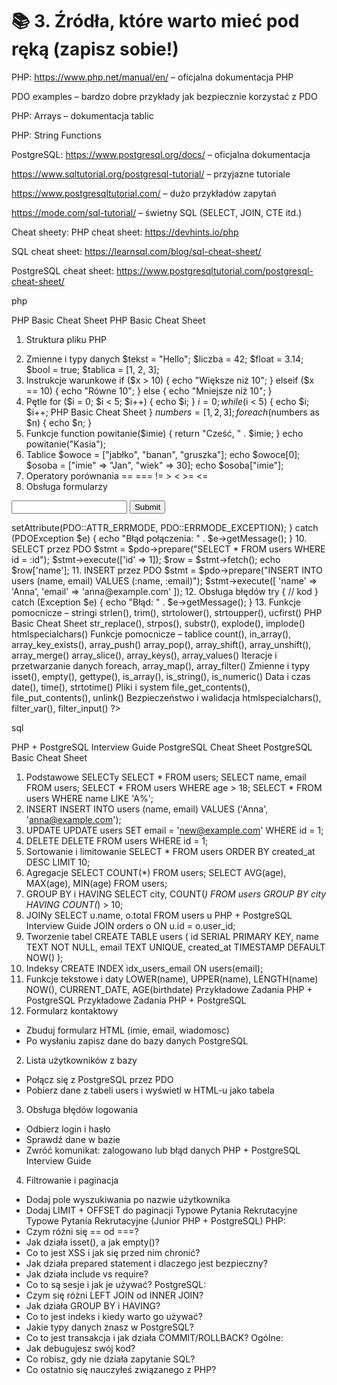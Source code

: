 # 📚 3. Źródła, które warto mieć pod ręką (zapisz sobie!)
PHP:
https://www.php.net/manual/en/ – oficjalna dokumentacja PHP

PDO examples – bardzo dobre przykłady jak bezpiecznie korzystać z PDO

PHP: Arrays – dokumentacja tablic

PHP: String Functions

PostgreSQL:
https://www.postgresql.org/docs/ – oficjalna dokumentacja

https://www.sqltutorial.org/postgresql-tutorial/ – przyjazne tutoriale

https://www.postgresqltutorial.com/ – dużo przykładów zapytań

https://mode.com/sql-tutorial/ – świetny SQL (SELECT, JOIN, CTE itd.)

Cheat sheety:
PHP cheat sheet: https://devhints.io/php

SQL cheat sheet: https://learnsql.com/blog/sql-cheat-sheet/

PostgreSQL cheat sheet: https://www.postgresqltutorial.com/postgresql-cheat-sheet/


php 

PHP Basic Cheat Sheet
PHP Basic Cheat Sheet
1. Struktura pliku PHP
<?php
// Twój kod tutaj
?>
2. Zmienne i typy danych
$tekst = "Hello";
$liczba = 42;
$float = 3.14;
$bool = true;
$tablica = [1, 2, 3];
3. Instrukcje warunkowe
if ($x > 10) {
 echo "Większe niż 10";
} elseif ($x == 10) {
 echo "Równe 10";
} else {
 echo "Mniejsze niż 10";
}
4. Pętle
for ($i = 0; $i < 5; $i++) {
 echo $i;
}
$i = 0;
while ($i < 5) {
 echo $i;
 $i++;
PHP Basic Cheat Sheet
}
$numbers = [1, 2, 3];
foreach ($numbers as $n) {
 echo $n;
}
5. Funkcje
function powitanie($imie) {
 return "Cześć, " . $imie;
}
echo powitanie("Kasia");
6. Tablice
$owoce = ["jabłko", "banan", "gruszka"];
echo $owoce[0];
$osoba = ["imie" => "Jan", "wiek" => 30];
echo $osoba["imie"];
7. Operatory porównania
== === != > < >= <=
8. Obsługa formularzy
<form method="POST">
 <input type="text" name="imie">
 <input type="submit">
</form>
<?php
if ($_SERVER["REQUEST_METHOD"] == "POST") {
 $imie = $_POST["imie"];
 echo "Cześć, " . htmlspecialchars($imie);
}
PHP Basic Cheat Sheet
9. PDO – Połączenie z PostgreSQL
try {
 $pdo = new PDO("pgsql:host=localhost;dbname=testdb", "user", "pass");
 $pdo->setAttribute(PDO::ATTR_ERRMODE, PDO::ERRMODE_EXCEPTION);
} catch (PDOException $e) {
 echo "Błąd połączenia: " . $e->getMessage();
}
10. SELECT przez PDO
$stmt = $pdo->prepare("SELECT * FROM users WHERE id = :id");
$stmt->execute(['id' => 1]);
$row = $stmt->fetch();
echo $row['name'];
11. INSERT przez PDO
$stmt = $pdo->prepare("INSERT INTO users (name, email) VALUES (:name, :email)");
$stmt->execute([
 'name' => 'Anna',
 'email' => 'anna@example.com'
]);
12. Obsługa błędów
try {
 // kod
} catch (Exception $e) {
 echo "Błąd: " . $e->getMessage();
}
13. Funkcje pomocnicze – stringi
strlen(), trim(), strtolower(), strtoupper(), ucfirst()
PHP Basic Cheat Sheet
str_replace(), strpos(), substr(), explode(), implode()
htmlspecialchars()
Funkcje pomocnicze – tablice
count(), in_array(), array_key_exists(), array_push()
array_pop(), array_shift(), array_unshift(), array_merge()
array_slice(), array_keys(), array_values()
Iteracje i przetwarzanie danych
foreach, array_map(), array_filter()
Zmienne i typy
isset(), empty(), gettype(), is_array(), is_string(), is_numeric()
Data i czas
date(), time(), strtotime()
Pliki i system
file_get_contents(), file_put_contents(), unlink()
Bezpieczeństwo i walidacja
htmlspecialchars(), filter_var(), filter_input()
?>


sql 

PHP + PostgreSQL Interview Guide
PostgreSQL Cheat Sheet
PostgreSQL Basic Cheat Sheet
1. Podstawowe SELECTy
SELECT * FROM users;
SELECT name, email FROM users;
SELECT * FROM users WHERE age > 18;
SELECT * FROM users WHERE name LIKE 'A%';
2. INSERT
INSERT INTO users (name, email) VALUES ('Anna', 'anna@example.com');
3. UPDATE
UPDATE users SET email = 'new@example.com' WHERE id = 1;
4. DELETE
DELETE FROM users WHERE id = 1;
5. Sortowanie i limitowanie
SELECT * FROM users ORDER BY created_at DESC LIMIT 10;
6. Agregacje
SELECT COUNT(*) FROM users;
SELECT AVG(age), MAX(age), MIN(age) FROM users;
7. GROUP BY i HAVING
SELECT city, COUNT(*) FROM users GROUP BY city HAVING COUNT(*) > 10;
8. JOINy
SELECT u.name, o.total
FROM users u
PHP + PostgreSQL Interview Guide
JOIN orders o ON u.id = o.user_id;
9. Tworzenie tabel
CREATE TABLE users (
 id SERIAL PRIMARY KEY,
 name TEXT NOT NULL,
 email TEXT UNIQUE,
 created_at TIMESTAMP DEFAULT NOW()
);
10. Indeksy
CREATE INDEX idx_users_email ON users(email);
11. Funkcje tekstowe i daty
LOWER(name), UPPER(name), LENGTH(name)
NOW(), CURRENT_DATE, AGE(birthdate)
Przykładowe Zadania PHP + PostgreSQL
Przykładowe Zadania PHP + PostgreSQL
1. Formularz kontaktowy
- Zbuduj formularz HTML (imie, email, wiadomosc)
- Po wysłaniu zapisz dane do bazy danych PostgreSQL
2. Lista użytkowników z bazy
- Połącz się z PostgreSQL przez PDO
- Pobierz dane z tabeli users i wyświetl w HTML-u jako tabela
3. Obsługa błędów logowania
- Odbierz login i hasło
- Sprawdź dane w bazie
- Zwróć komunikat: zalogowano lub błąd danych
PHP + PostgreSQL Interview Guide
4. Filtrowanie i paginacja
- Dodaj pole wyszukiwania po nazwie użytkownika
- Dodaj LIMIT + OFFSET do paginacji
Typowe Pytania Rekrutacyjne
Typowe Pytania Rekrutacyjne (Junior PHP + PostgreSQL)
PHP:
- Czym różni się == od ===?
- Jak działa isset(), a jak empty()?
- Co to jest XSS i jak się przed nim chronić?
- Jak działa prepared statement i dlaczego jest bezpieczny?
- Jak działa include vs require?
- Co to są sesje i jak je używać?
PostgreSQL:
- Czym się różni LEFT JOIN od INNER JOIN?
- Jak działa GROUP BY i HAVING?
- Co to jest indeks i kiedy warto go używać?
- Jakie typy danych znasz w PostgreSQL?
- Co to jest transakcja i jak działa COMMIT/ROLLBACK?
Ogólne:
- Jak debugujesz swój kod?
- Co robisz, gdy nie działa zapytanie SQL?
- Co ostatnio się nauczyłeś związanego z PHP?
